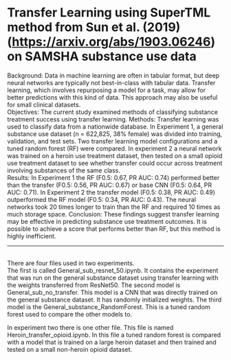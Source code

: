 # Transfer Learning using SuperTML method from Sun et al. (2019) (https://arxiv.org/abs/1903.06246) on SAMSHA substance use data

Background: Data in machine learning are often in tabular format, but deep neural networks are typically not best-in-class with tabular data. Transfer learning, which involves repurposing a model for a task, may allow for better predictions with this kind of data. This approach may also be useful for small clinical datasets.
<br>
Objectives: The current study examined methods of classifying substance treatment success using transfer learning. 
Methods: Transfer learning was used to classify data from a nationwide database. In Experiment 1, a general substance use dataset (n = 622,825, 38% female) was divided into training, validation, and test sets. Two transfer learning model configurations and a tuned random forest (RF) were compared. In experiment 2 a neural network was trained on a heroin use treatment dataset, then tested on a small opioid use treatment dataset to see whether transfer could occur across treatment involving substances of the same class. 
<br>
Results: In Experiment 1 the RF (F0.5: 0.67, PR AUC: 0.74) performed better than the transfer (F0.5: 0.56, PR AUC: 0.67) or base CNN (F0.5: 0.64, PR AUC: 0.71). In Experiment 2 the transfer model (F0.5: 0.38, PR AUC: 0.49) outperformed the RF model (F0.5: 0.34, PR AUC: 0.43). The neural networks took 20 times longer to train than the RF and required 10 times as much storage space. 
Conclusion: These findings suggest transfer learning may be effective in predicting substance use treatment outcomes. It is possible to achieve a score that performs better than RF, but this method is highly inefficient. 
 

<hr>
<br>
There are four files used in two experiments. <br>
The first is called General_sub_resnet_50.ipynb. It contains the experiment that was run on the general substance dataset using transfer learning with the weights transferred from ResNet50. 
The second model is General_sub_no_transfer. This model is a CNN that was directly trained on the general substance dataset. It has randomly initialized weights. 
The third model is the General_substance_RandomForest. This is a tuned random forest used to compare the other models to. 

In experiment two there is one other file. This file is named Heroin_transfer_opioid.ipynb. In this file a tuned random forest is compared with a model that is trained on a large heroin dataset and then trained and tested on a small non-heroin opioid dataset. 



